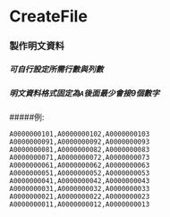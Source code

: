 # CreateFile
### 製作明文資料
##### 可自行設定所需行數與列數
##### 明文資料格式固定為`A`後面最少會接9個數字
#####例:
```
A0000000101,A0000000102,A0000000103
A0000000091,A0000000092,A0000000093
A0000000081,A0000000082,A0000000083
A0000000071,A0000000072,A0000000073
A0000000061,A0000000062,A0000000063
A0000000051,A0000000052,A0000000053
A0000000041,A0000000042,A0000000043
A0000000031,A0000000032,A0000000033
A0000000021,A0000000022,A0000000023
A0000000011,A0000000012,A0000000013
```